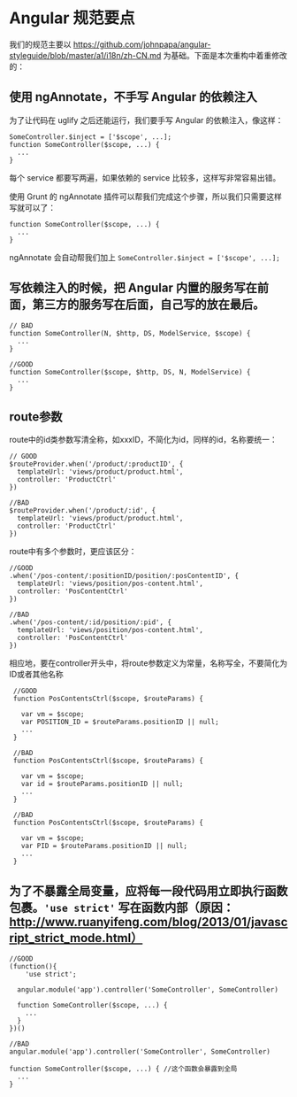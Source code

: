 # Angular 规范要点

我们的规范主要以 https://github.com/johnpapa/angular-styleguide/blob/master/a1/i18n/zh-CN.md 为基础。下面是本次重构中着重修改的：

## 使用 ngAnnotate，不手写 Angular 的依赖注入

为了让代码在 uglify 之后还能运行，我们要手写 Angular 的依赖注入，像这样：

    SomeController.$inject = ['$scope', ...];
    function SomeController($scope, ...) {
      ...
    }
    
每个 service 都要写两遍，如果依赖的 service 比较多，这样写非常容易出错。

使用 Grunt 的 ngAnnotate 插件可以帮我们完成这个步骤，所以我们只需要这样写就可以了：
    
    function SomeController($scope, ...) {
      ...
    }

ngAnnotate 会自动帮我们加上 `SomeController.$inject = ['$scope', ...];`

## 写依赖注入的时候，把 Angular 内置的服务写在前面，第三方的服务写在后面，自己写的放在最后。
   
    // BAD
    function SomeController(N, $http, DS, ModelService, $scope) {
      ...
    }
    
    //GOOD
    function SomeController($scope, $http, DS, N, ModelService) {
      ...
    }
    
## route参数
route中的id类参数写清全称，如xxxID，不简化为id，同样的id，名称要统一：

    // GOOD
    $routeProvider.when('/product/:productID', {
      templateUrl: 'views/product/product.html',
      controller: 'ProductCtrl'
    })
    
    //BAD
    $routeProvider.when('/product/:id', {
      templateUrl: 'views/product/product.html',
      controller: 'ProductCtrl'
    })
    
route中有多个参数时，更应该区分：
    
    //GOOD
    .when('/pos-content/:positionID/position/:posContentID', {
      templateUrl: 'views/position/pos-content.html',
      controller: 'PosContentCtrl'
    })
    
    //BAD
    .when('/pos-content/:id/position/:pid', {
      templateUrl: 'views/position/pos-content.html',
      controller: 'PosContentCtrl'
    })
    
 相应地，要在controller开头中，将route参数定义为常量，名称写全，不要简化为ID或者其他名称
 
     //GOOD
     function PosContentsCtrl($scope, $routeParams) {

       var vm = $scope;
       var POSITION_ID = $routeParams.positionID || null;
       ...
     }
     
     //BAD
     function PosContentsCtrl($scope, $routeParams) {

       var vm = $scope;
       var id = $routeParams.positionID || null;
       ...
     }
     
     //BAD
     function PosContentsCtrl($scope, $routeParams) {

       var vm = $scope;
       var PID = $routeParams.positionID || null;
       ...
     }

## 为了不暴露全局变量，应将每一段代码用立即执行函数包裹。`'use strict'` 写在函数内部（原因：http://www.ruanyifeng.com/blog/2013/01/javascript_strict_mode.html）
    
    //GOOD
    (function(){
    	'use strict';
    
      angular.module('app').controller('SomeController', SomeController)
      
      function SomeController($scope, ...) {
        ...
      }
    })()
    
    //BAD
    angular.module('app').controller('SomeController', SomeController)
      
    function SomeController($scope, ...) { //这个函数会暴露到全局
      ...
    }

